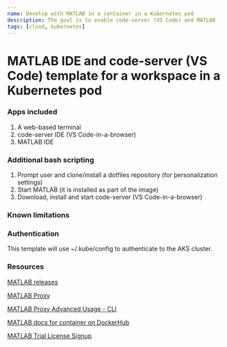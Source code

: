 ```yaml
---
name: Develop with MATLAB in a container in a Kubernetes pod
description: The goal is to enable code-server (VS Code) and MATLAB
tags: [cloud, kubernetes]
---
```


# MATLAB IDE and code-server (VS Code) template for a workspace in a Kubernetes pod

### Apps included

1. A web-based terminal
1. code-server IDE (VS Code-in-a-browser)
1. MATLAB IDE

### Additional bash scripting

1. Prompt user and clone/install a dotfiles repository (for personalization settings)
1. Start MATLAB (it is installed as part of the image)
1. Download, install and start code-server (VS Code-in-a-browser)

### Known limitations

### Authentication

This template will use ~/.kube/config to authenticate to the AKS cluster.

### Resources

[MATLAB releases](https://hub.docker.com/r/mathworks/matlab)

[MATLAB Proxy](https://github.com/mathworks/matlab-proxy)

[MATLAB Proxy Advanced Usage - CLI](https://github.com/mathworks/matlab-proxy/blob/main/Advanced-Usage.md)

[MATLAB docs for container on DockerHub](https://www.mathworks.com/help/cloudcenter/ug/matlab-container-on-docker-hub.html)

[MATLAB Trial License Signup](https://www.mathworks.com/campaigns/products/trials.html)